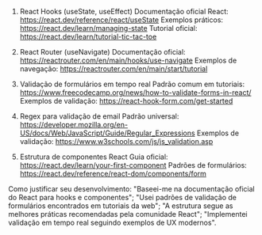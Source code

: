 1. React Hooks (useState, useEffect)
Documentação oficial React: https://react.dev/reference/react/useState
Exemplos práticos: https://react.dev/learn/managing-state
Tutorial oficial: https://react.dev/learn/tutorial-tic-tac-toe

2. React Router (useNavigate)
Documentação oficial: https://reactrouter.com/en/main/hooks/use-navigate
Exemplos de navegação: https://reactrouter.com/en/main/start/tutorial

3. Validação de formulários em tempo real
Padrão comum em tutoriais: https://www.freecodecamp.org/news/how-to-validate-forms-in-react/
Exemplos de validação: https://react-hook-form.com/get-started

4. Regex para validação de email
Padrão universal: https://developer.mozilla.org/en-US/docs/Web/JavaScript/Guide/Regular_Expressions
Exemplos de validação: https://www.w3schools.com/js/js_validation.asp

5. Estrutura de componentes React
Guia oficial: https://react.dev/learn/your-first-component
Padrões de formulários: https://react.dev/reference/react-dom/components/form

Como justificar seu desenvolvimento:
"Baseei-me na documentação oficial do React para hooks e componentes";
"Usei padrões de validação de formulários encontrados em tutoriais da web";
"A estrutura segue as melhores práticas recomendadas pela comunidade React";
"Implementei validação em tempo real seguindo exemplos de UX modernos".